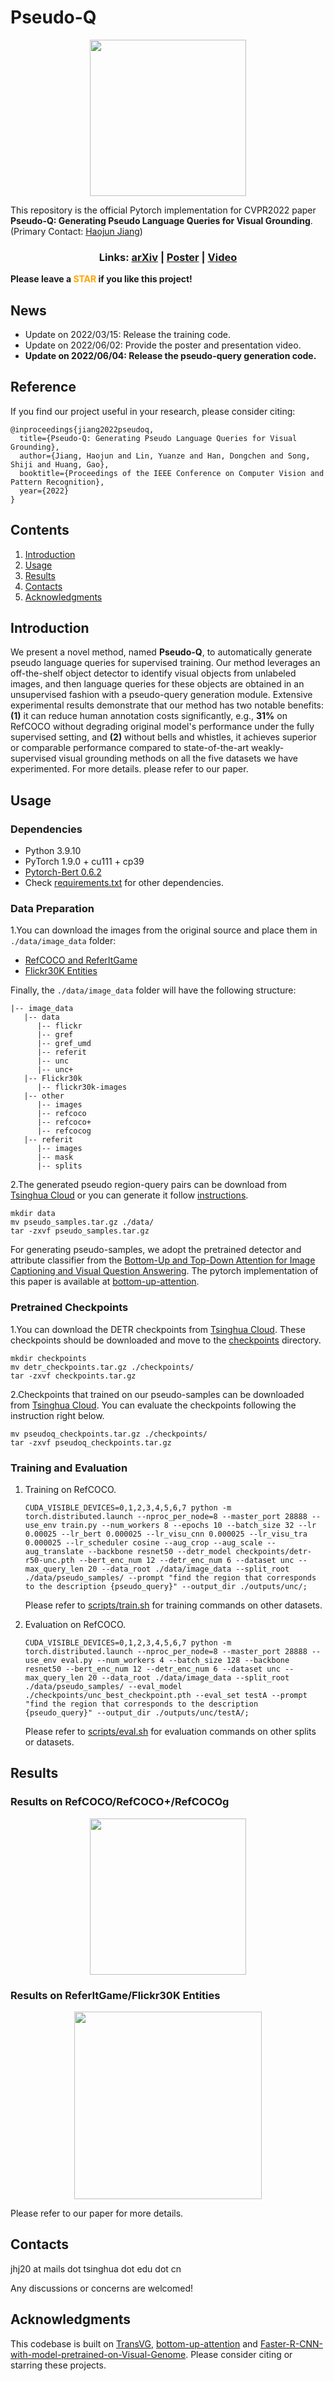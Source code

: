 # Pseudo-Q
<p align="center"> <img src='docs/framework.png' align="center" height="250px"> </p>

This repository is the official Pytorch implementation for CVPR2022 paper **Pseudo-Q: Generating Pseudo Language Queries for Visual Grounding**. (Primary Contact: [Haojun Jiang](https://github.com/jianghaojun))

<h3 align="center">
Links: <a href="https://arxiv.org/abs/2203.08481">arXiv</a> | <a href="https://cloud.tsinghua.edu.cn/f/e5f6df930e5d4b21ae27/">Poster</a> | <a href="https://cloud.tsinghua.edu.cn/f/d655d6e2a6b246b4bb4f/">Video</a>
</h3>

**Please leave a <font color='orange'>STAR</font> if you like this project!**

## News
- Update on 2022/03/15: Release the training code.  
- Update on 2022/06/02: Provide the poster and presentation video.
- **Update on 2022/06/04: Release the pseudo-query generation code.**

## Reference

If you find our project useful in your research, please consider citing:

```
@inproceedings{jiang2022pseudoq,
  title={Pseudo-Q: Generating Pseudo Language Queries for Visual Grounding},
  author={Jiang, Haojun and Lin, Yuanze and Han, Dongchen and Song, Shiji and Huang, Gao},
  booktitle={Proceedings of the IEEE Conference on Computer Vision and Pattern Recognition},
  year={2022}
}
```

## Contents

1. [Introduction](#introduction)
2. [Usage](#usage)
3. [Results](#results)
4. [Contacts](#contacts)
5. [Acknowledgments](#acknowledgments)

## Introduction
We present a novel method, named **Pseudo-Q**, to automatically generate pseudo language queries for supervised training. Our method leverages an off-the-shelf object detector to identify visual objects from unlabeled images, and then language queries for these objects are obtained in an unsupervised fashion with a pseudo-query generation module. Extensive experimental results demonstrate that our method has two notable benefits: **(1)** it can reduce human annotation costs significantly, e.g., **31%** on RefCOCO without degrading original model's performance under the fully supervised setting, and **(2)** without bells and whistles, it achieves superior or comparable performance compared to state-of-the-art weakly-supervised visual grounding methods on all the five datasets we have experimented. For more details. please refer to our paper.

## Usage

### Dependencies
- Python 3.9.10
- PyTorch 1.9.0 + cu111 + cp39
- [Pytorch-Bert 0.6.2](https://pypi.org/project/pytorch-pretrained-bert/)
- Check [requirements.txt](requirements.txt) for other dependencies. 


### Data Preparation
1.You can download the images from the original source and place them in `./data/image_data` folder:
- [RefCOCO and ReferItGame](https://github.com/lichengunc/refer)
- [Flickr30K Entities](https://bryanplummer.com/Flickr30kEntities/)

Finally, the `./data/image_data` folder will have the following structure:

```angular2html
|-- image_data
   |-- data
      |-- flickr
      |-- gref
      |-- gref_umd
      |-- referit
      |-- unc
      |-- unc+
   |-- Flickr30k
      |-- flickr30k-images
   |-- other
      |-- images
      |-- refcoco
      |-- refcoco+
      |-- refcocog
   |-- referit
      |-- images
      |-- mask
      |-- splits
```

2.The generated pseudo region-query pairs can be download from [Tsinghua Cloud](https://cloud.tsinghua.edu.cn/f/0c7ba8c1c0db40cfbea8/?dl=1) or you can generate it follow [instructions](./pseudo_sample_generation/README.md).
```
mkdir data
mv pseudo_samples.tar.gz ./data/
tar -zxvf pseudo_samples.tar.gz
```

For generating pseudo-samples, we adopt the pretrained detector and attribute classifier from the [Bottom-Up and Top-Down Attention for Image Captioning and Visual Question Answering](https://arxiv.org/abs/1707.07998). The pytorch implementation of this paper is available at [bottom-up-attention](https://github.com/MILVLG/bottom-up-attention.pytorch).


### Pretrained Checkpoints
1.You can download the DETR checkpoints from [Tsinghua Cloud](https://cloud.tsinghua.edu.cn/f/580d602748174298880d/?dl=1). These checkpoints should be downloaded and move to the [checkpoints](./checkpoints) directory.

```
mkdir checkpoints
mv detr_checkpoints.tar.gz ./checkpoints/
tar -zxvf checkpoints.tar.gz
```

2.Checkpoints that trained on our pseudo-samples can be downloaded from [Tsinghua Cloud](https://cloud.tsinghua.edu.cn/f/ebcfb88241ed45ea8115/?dl=1). You can evaluate the checkpoints following the instruction right below.

```
mv pseudoq_checkpoints.tar.gz ./checkpoints/
tar -zxvf pseudoq_checkpoints.tar.gz
```

### Training and Evaluation

1.  Training on RefCOCO. 
    ```
    CUDA_VISIBLE_DEVICES=0,1,2,3,4,5,6,7 python -m torch.distributed.launch --nproc_per_node=8 --master_port 28888 --use_env train.py --num_workers 8 --epochs 10 --batch_size 32 --lr 0.00025 --lr_bert 0.000025 --lr_visu_cnn 0.000025 --lr_visu_tra 0.000025 --lr_scheduler cosine --aug_crop --aug_scale --aug_translate --backbone resnet50 --detr_model checkpoints/detr-r50-unc.pth --bert_enc_num 12 --detr_enc_num 6 --dataset unc --max_query_len 20 --data_root ./data/image_data --split_root ./data/pseudo_samples/ --prompt "find the region that corresponds to the description {pseudo_query}" --output_dir ./outputs/unc/;
    ```

    Please refer to [scripts/train.sh](scripts/train.sh) for training commands on other datasets.

2.  Evaluation on RefCOCO.
    ```
    CUDA_VISIBLE_DEVICES=0,1,2,3,4,5,6,7 python -m torch.distributed.launch --nproc_per_node=8 --master_port 28888 --use_env eval.py --num_workers 4 --batch_size 128 --backbone resnet50 --bert_enc_num 12 --detr_enc_num 6 --dataset unc --max_query_len 20 --data_root ./data/image_data --split_root ./data/pseudo_samples/ --eval_model ./checkpoints/unc_best_checkpoint.pth --eval_set testA --prompt "find the region that corresponds to the description {pseudo_query}" --output_dir ./outputs/unc/testA/;
    ```
    
    Please refer to [scripts/eval.sh](scripts/eval.sh) for evaluation commands on other splits or datasets.

## Results

### Results on RefCOCO/RefCOCO+/RefCOCOg

<p align="center"> <img src='docs/result1.png' align="center" height="250px"> </p>

### Results on ReferItGame/Flickr30K Entities

<p align="center"> <img src='docs/result2.png' align="center" height="300px"> </p>

Please refer to our paper for more details.

## Contacts
jhj20 at mails dot tsinghua dot edu dot cn

Any discussions or concerns are welcomed!

## Acknowledgments
This codebase is built on [TransVG](https://github.com/djiajunustc/TransVG), [bottom-up-attention](https://github.com/peteanderson80/bottom-up-attention) and [Faster-R-CNN-with-model-pretrained-on-Visual-Genome](https://github.com/shilrley6/Faster-R-CNN-with-model-pretrained-on-Visual-Genome). Please consider citing or starring these projects.
